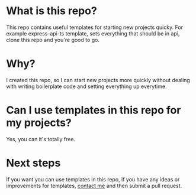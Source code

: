 # What is this repo?
This repo contains useful templates for starting new projects quicky. For example express-api-ts template, sets everything that should be in api, clone this repo and you're good to go.
# Why?
I created this repo, so I can start new projects more quickly without dealing with writing boilerplate code and setting everything up everytime.
# Can I use templates in this repo for my projects?
Yes, you can it's totally free.
# Next steps
If you want you can use templates in this repo, if you have any ideas or improvements for templates, [contact me](mailto://kamil.abbasi.official@gmail.com) and then submit a pull request.
